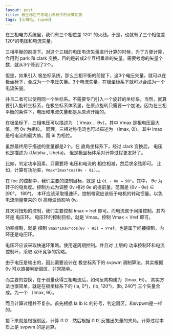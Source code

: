 ```yaml
---
layout: post
title: 极坐标在三相电力系统中的计算优势
tags: [三相电, svpwm]
---
```


在三相电力系统里，我们有三个相位差 120° 的火线。于是，也就有了三个相位差120°的电压和电流矢量。

三相平衡的前提下。对这个三相的电压电流矢量进行计算的时候，为了方便计算，会用到 park 和 clark 变换。目的是转成2个互相垂直的矢量。需要考虑的矢量个数，就从3个降到了2个。

但是，如果引入 极坐标系统，那么三相平衡的前提下，这3个电压矢量，就可以在极坐标下，合成为一个电压矢量。3个电流矢量，在极坐标系下就可以合成为一个电流矢量。

并且二者可以使用同一个坐标系。不需要专门引入一个旋转的坐标系。当然，就算要引入旋转坐标系，在极坐标系体系里，在原点旋转只需要一个加法。因为在三相平衡的条件下，电压和电流矢量都是从原点开始的。

在极坐标下，三相电压可以描述为  （ Vmax ，θv）。其中 Vmax 是相电压最大值，而 θv 为相位。
同理，三相对称电流也可以描述为 （Imax, θi）。其中 Imax 是相电流的最大值。而 θi 为相位。

虽然最终用于描述的变量都是2个。在 直角坐标系下，经过 clark 变换后， 电压也是描述为 (Ualpha , Ubeta)。
但是极坐标体系对计算过程更友好了。

比如，判定功率因素，只需要将 电压和电流的 相位相减，然后求余弦即可。
比如，计算有功功率，`Vmax*Imax*cos(θv - θi)。`。

在 foc 的控制中，我们主要的控制目标，就是 让 `θi - θe = 90°`。其中， θe 为转子的电角度。控制方式为调整 θv 相对 θe 的提前量。范围是 (θv - θe) ∈ [90°， 180°)。 本环应该采取慢速环。控制带宽应该低于电机的转动惯量。以免电流测量带来的 θi 高频波动影响 θv。

其次对扭矩的控制，我们主要控制 Imax = Iref 即可。而电流属于间接控制。其内环是 电压环。
电压环的控制目标，就是 Vmax。控制 Vmax = Vref 即可。

功率控制，就是 控制 `Vmax*Imax*cos(θv - θi) = Pref`。也是属于间接控制，内环还是电压环。

电压环应该采取快速环策略。使用逐周期控制。并且对 上层的 功率控制环和电流控制环，采取 双环竞争的策略。

由于电压是输出的，因此需要设计在 极坐标系下的 svpwm 调制算法。其实根据 θv 可以直接判断扇区，非常简单。

而主要的变换，在于测量获得三相电流后，如何反向构建为（Imax, θi）。 其实方法也很简单，就是在极坐标系下的 (Ia, 0°)，(Ib, 120°)，(Ib, 240°) 三个矢量合成。为一个 （Imax, θi）。

而且计算过程并不复杂。首先根据 Ia Ib Ic 的符号，判定扇区。和svpwm是一样的。

接下来就是根据扇区，计算 I1 I2 . 然后根据  I1 I2 反推出矢量的夹角。计算过程本质上是 svpwm 的逆运算。


